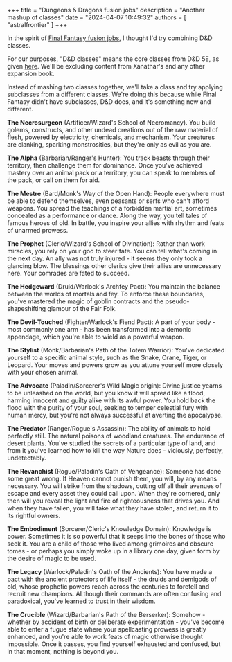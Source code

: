 +++
title = "Dungeons & Dragons fusion jobs"
description = "Another mashup of classes"
date = "2024-04-07 10:49:32"
authors = [ "astralfrontier" ]
+++

In the spirit of [Final Fantasy fusion jobs](@/blog/final-fantasy-fusion-jobs.md),
I thought I'd try combining D&D classes.

<!-- more -->

For our purposes, "D&D classes" means the core classes from
D&D 5E, as given [here](https://dungeonsdragons.fandom.com/wiki/List_of_Dungeons_%26_Dragons_5th_edition_character_classes).
We'll be excluding content from Xanathar's and any other expansion book.

Instead of mashing two classes together, we'll take a class and try applying subclasses from a different classes.
We're doing this because while Final Fantasy didn't have subclasses, D&D does, and it's something new and different.

**The Necrosurgeon** (Artificer/Wizard's School of Necromancy). You build golems, constructs, and other undead creations out of the raw material of flesh,
powered by electricity, chemicals, and mechanism. Your creatures are clanking, sparking monstrosities, but they're only as evil as you are.

**The Alpha** (Barbarian/Ranger's Hunter): You track beasts through their territory, then challenge them for dominance.
Once you've achieved mastery over an animal pack or a territory, you can speak to members of the pack, or call on them for aid.

**The Mestre** (Bard/Monk's Way of the Open Hand): People everywhere must be able to defend themselves,
even peasants or serfs who can't afford weapons. You spread the teachings of a forbidden martial art, sometimes concealed as a performance or dance.
Along the way, you tell tales of famous heroes of old. In battle, you inspire your allies with rhythm and feats of unarmed prowess.

**The Prophet** (Cleric/Wizard's School of Divination): Rather than work miracles, you rely on your god to steer fate.
You can tell what's coming in the next day. An ally was not truly injured - it seems they only took a glancing blow.
The blessings other clerics give their allies are unnecessary here. Your comrades are fated to succeed.

**The Hedgeward** (Druid/Warlock's Archfey Pact): You maintain the balance between the worlds of mortals and fey.
To enforce these boundaries, you've mastered the magic of goblin contracts and the pseudo-shapeshifting glamour of the Fair Folk.

**The Devil-Touched** (Fighter/Warlock's Fiend Pact): A part of your body - most commonly one arm - has been
transformed into a demonic appendage, which you're able to wield as a powerful weapon.

**The Stylist** (Monk/Barbarian's Path of the Totem Warrior): You've dedicated yourself to a specific animal style,
such as the Snake, Crane, Tiger, or Leopard. Your moves and powers grow as you attune yourself more closely with your chosen animal.

**The Advocate** (Paladin/Sorcerer's Wild Magic origin): Divine justice yearns to be unleashed on the world,
but you know it will spread like a flood, harming innocent and guilty alike with its awful power.
You hold back the flood with the purity of your soul, seeking to temper celestial fury with human mercy,
but you're not always successful at averting the apocalypse.

**The Predator** (Ranger/Rogue's Assassin): The ability of animals to hold perfectly still. The natural poisons of woodland creatures.
The endurance of desert plants. You've studied the secrets of a particular type of land, and from it you've learned how to kill
the way Nature does - viciously, perfectly, undetectably.

**The Revanchist** (Rogue/Paladin's Oath of Vengeance): Someone has done some great wrong. If Heaven cannot punish them, you will,
by any means necessary. You will strike from the shadows, cutting off all their avenues of escape and every asset they could call upon.
When they're cornered, only then will you reveal the light and fire of righteousness that drives you.
And when they have fallen, you will take what they have stolen, and return it to its rightful owners.

**The Embodiment** (Sorcerer/Cleric's Knowledge Domain): Knowledge is power. Sometimes it is so powerful
that it seeps into the bones of those who seek it. You are a child of those who lived among grimoires and
obscure tomes - or perhaps you simply woke up in a library one day, given form by the desire of magic to be used.

**The Legacy** (Warlock/Paladin's Oath of the Ancients): You have made a pact with the ancient protectors
of life itself - the druids and demigods of old, whose prophetic powers reach across the centuries to foretell and recruit new champions.
ALthough their commands are often confusing and paradoxical, you've learned to trust in their wisdom.

**The Crucible** (Wizard/Barbarian's Path of the Berserker): Somehow - whether by accident of birth
or deliberate experimentation - you've become able to enter a fugue state where your spellcasting prowess
is greatly enhanced, and you're able to work feats of magic otherwise thought impossible.
Once it passes, you find yourself exhausted and confused, but in that moment, nothing is beyond you.
